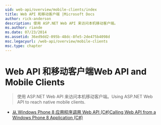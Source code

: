 ```yaml
---
uid: web-api/overview/mobile-clients/index
title: Web API 和移动客户端 |Microsoft Docs
author: rick-anderson
description: 使用 ASP.NET Web API 来访问本机移动客户端。
ms.author: riande
ms.date: 07/23/2014
ms.assetid: 36ed9dd2-095b-48dc-8fe5-2de475b4098d
msc.legacyurl: /web-api/overview/mobile-clients
msc.type: chapter
---
```

<a name="web-api-and-mobile-clients"></a><span data-ttu-id="85386-103">Web API 和移动客户端</span><span class="sxs-lookup"><span data-stu-id="85386-103">Web API and Mobile Clients</span></span>
====================
> <span data-ttu-id="85386-104">使用 ASP.NET Web API 来访问本机移动客户端。</span><span class="sxs-lookup"><span data-stu-id="85386-104">Using ASP.NET Web API to reach native mobile clients.</span></span>


- [<span data-ttu-id="85386-105">从 Windows Phone 8 应用程序调用 Web API (C#)</span><span class="sxs-lookup"><span data-stu-id="85386-105">Calling Web API from a Windows Phone 8 Application (C#)</span></span>](calling-web-api-from-a-windows-phone-8-application.md)

